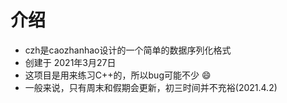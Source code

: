 # 介绍
- czh是caozhanhao设计的一个简单的数据序列化格式
- 创建于 2021年3月27日
- 这项目是用来练习C++的，所以bug可能不少 :smile:
- 一般来说，只有周末和假期会更新，初三时间并不充裕(2021.4.2)
